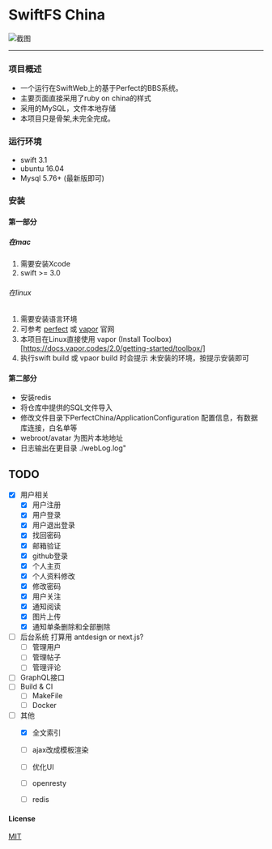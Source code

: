# SwiftFS China

![截图](https://segmentfault.com/img/bVShiH?w=1842&h=1256)

-------

### 项目概述

* 一个运行在SwiftWeb上的基于Perfect的BBS系统。
* 主要页面直接采用了ruby on china的样式
* 采用的MySQL，文件本地存储
* 本项目只是骨架,未完全完成。



### 运行环境
* swift 3.1
* ubuntu 16.04
* Mysql 5.76+ (最新版即可)

### 安装
#### 第一部分 
##### 在mac
1. 需要安装Xcode
2. swift >= 3.0
###### 在linux
1. 需要安装语言环境
2. 可参考 [perfect](https://www.perfect.org/docs/) 或 [vapor](https://docs.vapor.codes/2.0/getting-started/install-on-ubuntu/) 官网
3. 本项目在Linux直接使用 vapor (Install Toolbox)[https://docs.vapor.codes/2.0/getting-started/toolbox/]
4. 执行swift build 或 vpaor build 时会提示 未安装的环境，按提示安装即可

#### 第二部分
* 安装redis
* 将仓库中提供的SQL文件导入
* 修改文件目录下PerfectChina/ApplicationConfiguration 配置信息，有数据库连接，白名单等
* webroot/avatar 为图片本地地址
* 日志输出在更目录 ./webLog.log"


## TODO
* [x] 用户相关
  * [x] 用户注册
  * [x] 用户登录
  * [x] 用户退出登录
  * [x] 找回密码
  * [x] 邮箱验证
  * [x] github登录
  * [x] 个人主页
  * [x] 个人资料修改
  * [x] 修改密码
  * [x] 用户关注
  * [x] 通知阅读
  * [x] 图片上传
  * [x] 通知单条删除和全部删除
* [ ] 后台系统 打算用 antdesign or next.js?
  * [ ] 管理用户
  * [ ] 管理帖子
  * [ ] 管理评论
* [ ] GraphQL接口
* [ ] Build & CI
  * [ ] MakeFile
  * [ ] Docker
* [ ] 其他
  * [x] 全文索引
  * [ ] ajax改成模板渲染
  * [ ] 优化UI
  * [ ] openresty
  * [ ] redis

 
 



#### License
[MIT](https://github.com/sumory/openresty-china/blob/master/LICENSE)



